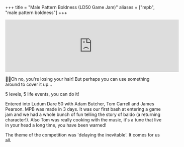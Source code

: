 +++
title = "Male Pattern Boldness (LD50 Game Jam)"
aliases = ["mpb", "male pattern boldness"]
+++

<iframe frameborder="0" src="https://itch.io/embed/1471737?dark=true" width="552" height="167"><a href="https://ahchoo.itch.io/male-pattern-boldness">Male Pattern Boldness by Choo</a></iframe>

👨‍🦲Oh no, you're losing your hair!
But perhaps you can use something around to cover it up…

5 levels, 5 life events, you can do it!


Entered into Ludum Dare 50 with Adam Butcher, Tom Carrell and James Pearson. MPB was made in 3 days. It was our first bash at entering a game jam and we had a whole bunch of fun telling the story of baldo (a returning character!). Also Tom was really cooking with the music, it's a tune that live in your head a long time, you have been warned!

The theme of the competition was 'delaying the inevitable'. It comes for us all.